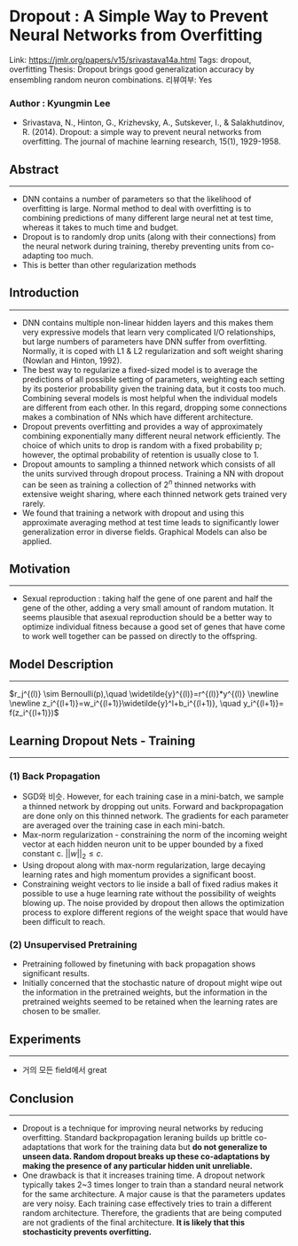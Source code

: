 # Dropout : A Simple Way to Prevent Neural Networks from Overfitting

Link: https://jmlr.org/papers/v15/srivastava14a.html
Tags: dropout, overfitting
Thesis: Dropout brings good generalization accuracy by ensembling random neuron combinations.
리뷰여부: Yes
### Author : Kyungmin Lee

- Srivastava, N., Hinton, G., Krizhevsky, A., Sutskever, I., & Salakhutdinov, R. (2014). Dropout: a simple way to prevent neural networks from overfitting. The journal of machine learning research, 15(1), 1929-1958.

## Abstract

---

- DNN contains a number of parameters so that the likelihood of overfitting is large. Normal method to deal with overfitting is to combining predictions of many different large neural net at test time, whereas it takes to much time and budget.
- Dropout is to randomly drop units (along with their connections) from the neural network during training, thereby preventing units from co-adapting too much.
- This is better than other regularization methods

## Introduction

---

- DNN contains multiple non-linear hidden layers and this makes them very expressive models that learn very complicated I/O relationships, but large numbers of parameters have DNN suffer from overfitting. Normally, it is coped with L1 & L2 regularization and soft weight sharing (Nowlan and Hinton, 1992).
- The best way to regularize a fixed-sized model is to average the predictions of all possible setting of parameters, weighting each setting by its posterior probability given the training data, but it costs too much. Combining several models is most helpful when the individual models are different from each other. In this regard, dropping some connections makes a combination of NNs which have different architecture.
- Dropout prevents overfitting and provides a way of approximately combining exponentially many different neural network efficiently. The choice of which units to drop is random with a fixed probability p; however, the optimal probability of retention is usually close to 1.
- Dropout amounts to sampling a thinned network which consists of all the units survived through dropout process. Training a NN with dropout can be seen as training a collection of $2^n$ thinned networks with extensive weight sharing, where each thinned network gets trained very rarely.
- We found that training a network with dropout and using this approximate averaging method at test time leads to significantly lower generalization error in diverse fields. Graphical Models can also be applied.

## Motivation

---

- Sexual reproduction : taking half the gene of one parent and half the gene of the other, adding a very small amount of random mutation. It seems plausible that asexual reproduction should be a better way to optimize individual fitness because a good set of genes that have come to work well together can be passed on directly to the offspring.

## Model Description

---

$r_j^{(l)} \sim Bernoulli(p),\quad \widetilde{y}^{(l)}=r^{(l)}*y^{(l)} \newline \newline z_i^{(l+1)}=w_i^{(l+1)}\widetilde{y}^l+b_i^{(l+1)}, \quad y_i^{(l+1)}= f(z_i^{(l+1)})$

## Learning Dropout Nets - Training

---

### (1) Back Propagation

- SGD와 비슷. However, for each training case in a mini-batch, we sample a thinned network by dropping out units. Forward and backpropagation are done only on this thinned network. The gradients for each parameter are averaged over the training case in each mini-batch.
- Max-norm regularization - constraining the norm of the incoming weight vector at each hidden neuron unit to be upper bounded by a fixed constant c. $||w||_2 \leq c$.
- Using dropout along with max-norm regularization, large decaying learning rates and high momentum provides a significant boost.
- Constraining weight vectors to lie inside a ball of fixed radius makes it possible to use a huge learning rate without the possibility of weights blowing up. The noise provided by dropout then allows the optimization process to explore different regions of the weight space that would have been difficult to reach.

### (2) Unsupervised Pretraining

- Pretraining followed by finetuning with back propagation shows significant results.
- Initially concerned that the stochastic nature of dropout might wipe out the information in the pretrained weights, but the information in the pretrained weights seemed to be retained when the learning rates are chosen to be smaller.

## Experiments

---

- 거의 모든 field에서 great

## Conclusion

---

- Dropout is a technique for improving neural networks by reducing overfitting. Standard backpropagation leraning builds up brittle co-adaptations that work for the training data but **do not generalize to unseen data. Random dropout breaks up these co-adaptations by making the presence of any particular hidden unit unreliable.**
- One drawback is that it increases training time. A dropout network typically takes 2~3 times longer to train than a standard neural network for the same architecture. A major cause is that the parameters updates are very noisy. Each training case effectively tries to train a different random architecture. Therefore, the gradients that are being computed are not gradients of the final architecture. **It is likely that this stochasticity prevents overfitting.**
